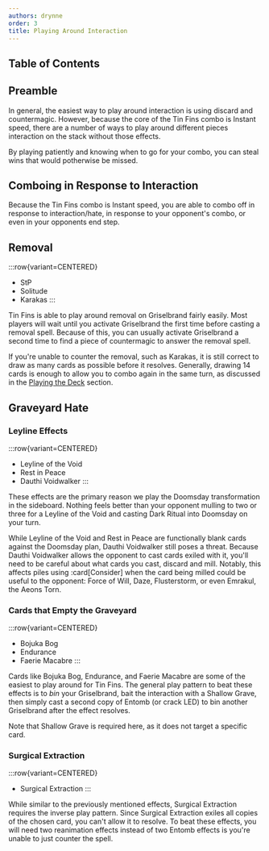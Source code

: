 ```yaml
---
authors: drynne
order: 3
title: Playing Around Interaction
---
```


## Table of Contents

## Preamble

In general, the easiest way to play around interaction is using discard and countermagic. However, because the core of the Tin Fins combo is Instant speed, there are a number of ways to play around different pieces interaction on the stack without those effects.

By playing patiently and knowing when to go for your combo, you can steal wins that would potherwise be missed. 

## Comboing in Response to Interaction

Because the Tin Fins combo is Instant speed, you are able to combo off in response to interaction/hate, in response to your opponent's combo, or even in your opponents end step. 

## Removal

:::row{variant=CENTERED}
- StP
- Solitude
- Karakas
:::

Tin Fins is able to play around removal on Griselbrand fairly easily. Most players will wait until you activate Griselbrand the first time before casting a removal spell. Because of this, you can usually activate Griselbrand a second time to find a piece of countermagic to answer the removal spell. 

If you're unable to counter the removal, such as Karakas, it is still correct to draw as many cards as possible before it resolves. Generally, drawing 14 cards is enough to allow you to combo again in the same turn, as discussed in the [Playing the Deck](/markdown/chapters/entombsday/playing-the-deck) section.

## Graveyard Hate

### Leyline Effects

:::row{variant=CENTERED}
- Leyline of the Void
- Rest in Peace
- Dauthi Voidwalker
:::

These effects are the primary reason we play the Doomsday transformation in the sideboard. Nothing feels better than your opponent mulling to two or three for a Leyline of the Void and casting Dark Ritual into Doomsday on your turn.

While Leyline of the Void and Rest in Peace are functionally blank cards against the Doomsday plan, Dauthi Voidwalker still poses a threat. Because Dauthi Voidwalker allows the opponent to cast cards exiled with it, you'll need to be careful about what cards you cast, discard and mill. Notably, this affects piles using :card[Consider] when the card being milled could be useful to the opponent: Force of Will, Daze, Flusterstorm, or even Emrakul, the Aeons Torn.

### Cards that Empty the Graveyard

:::row{variant=CENTERED}
- Bojuka Bog
- Endurance
- Faerie Macabre
:::

Cards like Bojuka Bog, Endurance, and Faerie Macabre are some of the easiest to play around for Tin Fins. The general play pattern to beat these effects is to *bin* your Griselbrand, bait the interaction with a Shallow Grave, then simply cast a second copy of Entomb (or crack LED) to bin another Griselbrand after the effect resolves. 

Note that Shallow Grave is required here, as it does not target a specific card.

### Surgical Extraction

:::row{variant=CENTERED}
- Surgical Extraction
:::

While similar to the previously mentioned effects, Surgical Extraction requires the inverse play pattern. Since Surgical Extraction exiles all copies of the chosen card, you can't allow it to resolve. To beat these effects, you will need two reanimation effects instead of two Entomb effects is you're unable to just counter the spell. 
